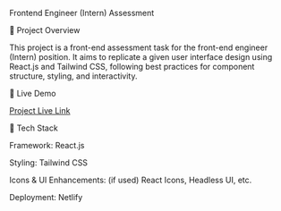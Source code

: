 Frontend Engineer (Intern) Assessment

🌟 Project Overview

This project is a front-end assessment task for the front-end engineer (Intern) position. It aims to replicate a given user interface design using React.js and Tailwind CSS, following best practices for component structure, styling, and interactivity.

🔗 Live Demo

[Project Live Link](https://task-assignment-amber.vercel.app/)

📌 Tech Stack

Framework: React.js

Styling: Tailwind CSS

Icons & UI Enhancements: (if used) React Icons, Headless UI, etc.

Deployment: Netlify

